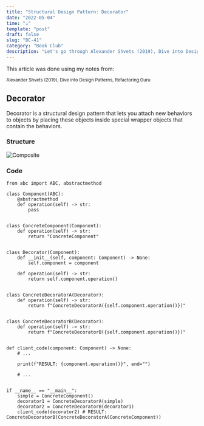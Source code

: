 ```yaml
---
title: "Structural Design Pattern: Decorator"
date: "2022-05-04"
time: "☕️"
template: "post"
draft: false
slug: "BC-41"
category: "Book Club"
description: "Let's go through Alexander Shvets (2019), Dive into Design Patterns, Structural Deisgn Patterns"
---
```


This article was done using my notes from:

<sub>Alexander Shvets (2019), Dive into Design Patterns, Refactoring.Guru</sub>

##  Decorator

Decorator is a structural design pattern that lets you attach new behaviors to objects by placing these objects inside
special wrapper objects that contain the behaviors.

### Structure

![Composite](/media/architecture/composite-pattern.png)

### Code

```
from abc import ABC, abstractmethod

class Component(ABC):
    @abstractmethod
    def operation(self) -> str:
        pass


class ConcreteComponent(Component):
    def operation(self) -> str:
        return "ConcreteComponent"


class Decorator(Component):
    def __init__(self, component: Component) -> None:
        self.component = component

    def operation(self) -> str:
        return self.component.operation()


class ConcreteDecoratorA(Decorator):
    def operation(self) -> str:
        return f"ConcreteDecoratorA({self.component.operation()})"


class ConcreteDecoratorB(Decorator):
    def operation(self) -> str:
        return f"ConcreteDecoratorB({self.component.operation()})"


def client_code(component: Component) -> None:
    # ...

    print(f"RESULT: {component.operation()}", end="")

    # ...


if __name__ == "__main__":
    simple = ConcreteComponent()
    decorator1 = ConcreteDecoratorA(simple)
    decorator2 = ConcreteDecoratorB(decorator1)
    client_code(decorator2) # RESULT: ConcreteDecoratorB(ConcreteDecoratorA(ConcreteComponent))
```

